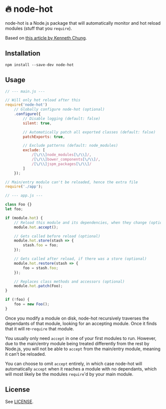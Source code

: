 # 🔥 node-hot

node-hot is a Node.js package that will automatically monitor and hot reload
modules (stuff that you `require`).

Based on [this article by Kenneth Chung][kentor].

## Installation

```shell
npm install --save-dev node-hot
```

## Usage

```js
// --- main.js ---

// Will only hot reload after this
require('node-hot')
    // Globally configure node-hot (optional)
    .configure({
        // Disable logging (default: false)
        silent: true,

        // Automatically patch all exported classes (default: false)
        patchExports: true,

        // Exclude patterns (default: node_modules)
        exclude: [
            /[\/\\]node_modules[\/\\]/,
            /[\/\\]bower_components[\/\\]/,
            /[\/\\]jspm_packages[\/\\]/
        ]
    });

// Main/entry module can't be reloaded, hence the extra file
require('./app');
```

```js
// --- app.js ---

class Foo {}
let foo;

if (module.hot) {
    // Reload this module and its dependencies, when they change (optional)
    module.hot.accept();

    // Gets called before reload (optional)
    module.hot.store(stash => {
        stash.foo = foo;
    });

    // Gets called after reload, if there was a store (optional)
    module.hot.restore(stash => {
        foo = stash.foo;
    });

    // Replaces class methods and accessors (optional)
    module.hot.patch(Foo);
}

if (!foo) {
    foo = new Foo();
}
```

Once you modify a module on disk, node-hot recursively traverses the dependants of that module, looking for an accepting module. Once it finds that it will re-`require` that module.

You usually only need `accept` in one of your first modules to run. However, due to the main/entry module being treated differently from the rest by Node.js, you will not be able to `accept` from the main/entry module, meaning it can't be reloaded.

You can choose to omit `accept` entirely, in which case node-hot will automatically `accept` when it reaches a module with no dependants, which will most likely be the modules `require`'d by your main module.

## License

See [LICENSE](LICENSE).

[kentor]: https://kentor.me/posts/node-js-hot-reloading-development/
